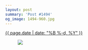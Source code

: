 ```yaml
---
layout: post
summary: 'Post #1494'
og_image: 1494-960.jpg
---
```


<p>
 <time>
  <a href="/1494">
   {{ page.date | date: "%B %-d, %Y" }}
  </a>
 </time>
 <a href="/1494">
  <figure data-taken="9/27/2021">
   <img sizes="(min-width: 700px) 50vw, calc(100vw - 2rem)" src="{{ site.assets_url }}/1494-480.jpg" srcset="{{ site.assets_url }}/1494-240.jpg 240w, {{ site.assets_url }}/1494-480.jpg 480w, {{ site.assets_url }}/1494-720.jpg 720w, {{ site.assets_url }}/1494-960.jpg 960w"/>
  </figure>
 </a>
</p>
